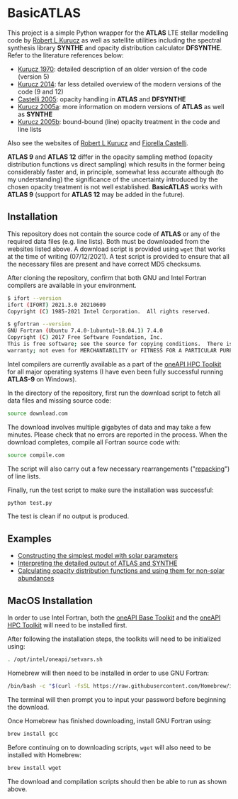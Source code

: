 # BasicATLAS

This project is a simple Python wrapper for the **ATLAS** LTE stellar modelling code by [Robert L Kurucz](http://kurucz.harvard.edu/) as well as satellite utilities including the spectral synthesis library **SYNTHE** and opacity distribution calculator **DFSYNTHE**. Refer to the literature references below:

* [Kurucz 1970](https://ui.adsabs.harvard.edu/abs/1970SAOSR.309.....K/abstract): detailed description of an older version of the code (version 5)
* [Kurucz 2014](https://ui.adsabs.harvard.edu/abs/2014dapb.book...39K/abstract): far less detailed overview of the modern versions of the code (9 and 12)
* [Castelli 2005](https://ui.adsabs.harvard.edu/abs/2005MSAIS...8...34C/abstract): opacity handling in **ATLAS** and **DFSYNTHE**
* [Kurucz 2005a](https://ui.adsabs.harvard.edu/abs/2005MSAIS...8...14K/abstract): more information on modern versions of **ATLAS** as well as **SYNTHE**
* [Kurucz 2005b](https://ui.adsabs.harvard.edu/abs/2005MSAIS...8...86K/abstract): bound-bound (line) opacity treatment in the code and line lists

Also see the websites of [Robert L Kurucz](http://kurucz.harvard.edu/programs.html) and [Fiorella Castelli](https://wwwuser.oats.inaf.it/castelli/).

**ATLAS 9** and **ATLAS 12** differ in the opacity sampling method (opacity distribution functions vs direct sampling) which results in the former being considerably faster and, in principle, somewhat less accurate although (to my understanding) the significance of the uncertainty introduced by the chosen opacity treatment is not well established. **BasicATLAS** works with **ATLAS 9** (support for **ATLAS 12** may be added in the future).

## Installation

This repository does not contain the source code of **ATLAS** or any of the required data files (e.g. line lists). Both must be downloaded from the websites listed above. A download script is provided using `wget` that works at the time of writing (07/12/2021). A test script is provided to ensure that all the necessary files are present and have correct MD5 checksums.

After cloning the repository, confirm that both GNU and Intel Fortran compilers are available in your environment.

```bash
$ ifort --version
ifort (IFORT) 2021.3.0 20210609
Copyright (C) 1985-2021 Intel Corporation.  All rights reserved.

$ gfortran --version
GNU Fortran (Ubuntu 7.4.0-1ubuntu1~18.04.1) 7.4.0
Copyright (C) 2017 Free Software Foundation, Inc.
This is free software; see the source for copying conditions.  There is NO
warranty; not even for MERCHANTABILITY or FITNESS FOR A PARTICULAR PURPOSE.
```

Intel compilers are currently available as a part of the [oneAPI HPC Toolkit](https://software.intel.com/content/www/us/en/develop/tools/oneapi/hpc-toolkit/download.html) for all major operating systems (I have even been fully successful running **ATLAS-9** on Windows).

In the directory of the repository, first run the download script to fetch all data files and missing source code:

```bash
source download.com
```

The download involves multiple gigabytes of data and may take a few minutes. Please check that no errors are reported in the process. When the download completes, compile all Fortran source code with:

```bash
source compile.com
```

The script will also carry out a few necessary rearrangements ("[repacking](https://wwwuser.oats.inaf.it/castelli/sources/dfsynthe.html)") of line lists.

Finally, run the test script to make sure the installation was successful:

```bash
python test.py
```

The test is clean if no output is produced.

## Examples

* [Constructing the simplest model with solar parameters](https://github.com/Roman-UCSD/BasicATLAS/blob/master/examples/sun_model.ipynb)
* [Interpreting the detailed output of ATLAS and SYNTHE](https://github.com/Roman-UCSD/BasicATLAS/blob/master/examples/output.ipynb)
* [Calculating opacity distribution functions and using them for non-solar abundances](https://github.com/Roman-UCSD/BasicATLAS/blob/master/examples/custom_abun.ipynb)

## MacOS Installation

In order to use Intel Fortran, both the [oneAPI Base Toolkit](https://software.intel.com/content/www/us/en/develop/tools/oneapi/base-toolkit/download.html) and the [oneAPI HPC Toolkit](https://software.intel.com/content/www/us/en/develop/tools/oneapi/hpc-toolkit/download.html) will need to be installed first.

After following the installation steps, the toolkits will need to be initialized using:

```bash
. /opt/intel/oneapi/setvars.sh
```

Homebrew will then need to be installed in order to use GNU Fortran:

```bash
/bin/bash -c "$(curl -fsSL https://raw.githubusercontent.com/Homebrew/install/HEAD/install.sh)"
```

The terminal will then prompt you to input your password before beginning the download. 

Once Homebrew has finished downloading, install GNU Fortran using:

```bash
brew install gcc
```

Before continuing on to downloading scripts, `wget` will also need to be installed with Homebrew:

```bash
brew install wget
```

The download and compilation scripts should then be able to run as shown above.
